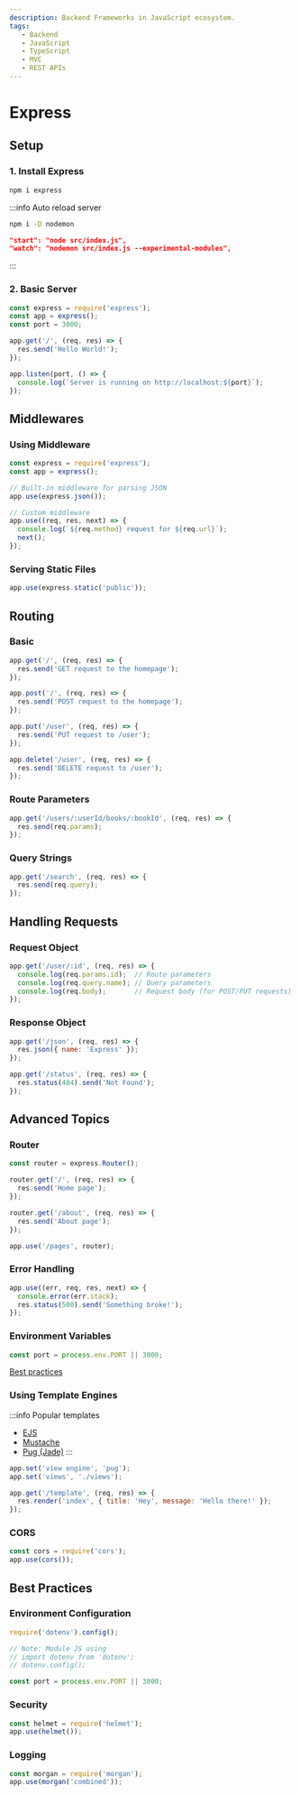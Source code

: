 ```yaml
---
description: Backend Frameworks in JavaScript ecosystem.
tags:
   - Backend
   - JavaScript
   - TypeScript
   - MVC
   - REST APIs
---
```


# Express

## Setup

### 1. Install Express

```bash
npm i express
```

:::info Auto reload server

```bash
npm i -D nodemon
```

```json
"start": "node src/index.js",
"watch": "nodemon src/index.js --experimental-modules",
```

:::

### 2. Basic Server

```js
const express = require('express');
const app = express();
const port = 3000;

app.get('/', (req, res) => {
  res.send('Hello World!');
});

app.listen(port, () => {
  console.log(`Server is running on http://localhost:${port}`);
});
```

## Middlewares

### Using Middleware

```js
const express = require('express');
const app = express();

// Built-in middleware for parsing JSON
app.use(express.json());

// Custom middleware
app.use((req, res, next) => {
  console.log(`${req.method} request for ${req.url}`);
  next();
});
```

### Serving Static Files

```js
app.use(express.static('public'));
```

## Routing

### Basic

```js
app.get('/', (req, res) => {
  res.send('GET request to the homepage');
});

app.post('/', (req, res) => {
  res.send('POST request to the homepage');
});

app.put('/user', (req, res) => {
  res.send('PUT request to /user');
});

app.delete('/user', (req, res) => {
  res.send('DELETE request to /user');
});
```

### Route Parameters

```js
app.get('/users/:userId/books/:bookId', (req, res) => {
  res.send(req.params);
});
```

### Query Strings

```js
app.get('/search', (req, res) => {
  res.send(req.query);
});
```

## Handling Requests

### Request Object

```js
app.get('/user/:id', (req, res) => {
  console.log(req.params.id);  // Route parameters
  console.log(req.query.name); // Query parameters
  console.log(req.body);       // Request body (for POST/PUT requests)
});
```

### Response Object

```js
app.get('/json', (req, res) => {
  res.json({ name: 'Express' });
});

app.get('/status', (req, res) => {
  res.status(404).send('Not Found');
});
```

## Advanced Topics

### Router

```js
const router = express.Router();

router.get('/', (req, res) => {
  res.send('Home page');
});

router.get('/about', (req, res) => {
  res.send('About page');
});

app.use('/pages', router);
```

### Error Handling

```js
app.use((err, req, res, next) => {
  console.error(err.stack);
  res.status(500).send('Something broke!');
});
```

### Environment Variables

```js
const port = process.env.PORT || 3000;
```

[Best practices](#environment-configuration)

### Using Template Engines

:::info Popular templates

- [EJS](../../../../technologies/js/templates/ejs.md)
- [Mustache](../../../../technologies/js/templates/mustache.md)
- [Pug (Jade)](../../../../technologies/js/templates/pug.md)
:::

```js
app.set('view engine', 'pug');
app.set('views', './views');

app.get('/template', (req, res) => {
  res.render('index', { title: 'Hey', message: 'Hello there!' });
});
```

### CORS

```js
const cors = require('cors');
app.use(cors());
```

## Best Practices

### Environment Configuration

   ```js
   require('dotenv').config();

   // Note: Module JS using
   // import dotenv from 'dotenv';
   // dotenv.config();

   const port = process.env.PORT || 3000;
   ```

### Security

   ```js
   const helmet = require('helmet');
   app.use(helmet());
   ```

### Logging

   ```js
   const morgan = require('morgan');
   app.use(morgan('combined'));
   ```
